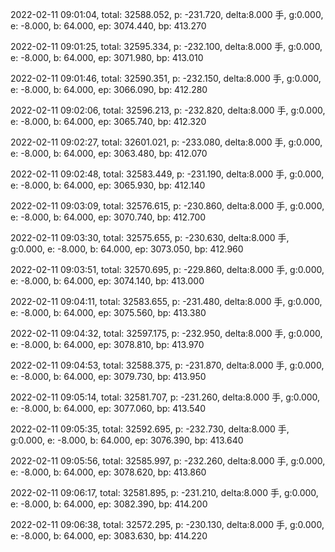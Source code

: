 2022-02-11 09:01:04, total: 32588.052, p: -231.720, delta:8.000 手, g:0.000, e: -8.000, b: 64.000, ep: 3074.440, bp: 413.270

2022-02-11 09:01:25, total: 32595.334, p: -232.100, delta:8.000 手, g:0.000, e: -8.000, b: 64.000, ep: 3071.980, bp: 413.010

2022-02-11 09:01:46, total: 32590.351, p: -232.150, delta:8.000 手, g:0.000, e: -8.000, b: 64.000, ep: 3066.090, bp: 412.280

2022-02-11 09:02:06, total: 32596.213, p: -232.820, delta:8.000 手, g:0.000, e: -8.000, b: 64.000, ep: 3065.740, bp: 412.320

2022-02-11 09:02:27, total: 32601.021, p: -233.080, delta:8.000 手, g:0.000, e: -8.000, b: 64.000, ep: 3063.480, bp: 412.070

2022-02-11 09:02:48, total: 32583.449, p: -231.190, delta:8.000 手, g:0.000, e: -8.000, b: 64.000, ep: 3065.930, bp: 412.140

2022-02-11 09:03:09, total: 32576.615, p: -230.860, delta:8.000 手, g:0.000, e: -8.000, b: 64.000, ep: 3070.740, bp: 412.700

2022-02-11 09:03:30, total: 32575.655, p: -230.630, delta:8.000 手, g:0.000, e: -8.000, b: 64.000, ep: 3073.050, bp: 412.960

2022-02-11 09:03:51, total: 32570.695, p: -229.860, delta:8.000 手, g:0.000, e: -8.000, b: 64.000, ep: 3074.140, bp: 413.000

2022-02-11 09:04:11, total: 32583.655, p: -231.480, delta:8.000 手, g:0.000, e: -8.000, b: 64.000, ep: 3075.560, bp: 413.380

2022-02-11 09:04:32, total: 32597.175, p: -232.950, delta:8.000 手, g:0.000, e: -8.000, b: 64.000, ep: 3078.810, bp: 413.970

2022-02-11 09:04:53, total: 32588.375, p: -231.870, delta:8.000 手, g:0.000, e: -8.000, b: 64.000, ep: 3079.730, bp: 413.950

2022-02-11 09:05:14, total: 32581.707, p: -231.260, delta:8.000 手, g:0.000, e: -8.000, b: 64.000, ep: 3077.060, bp: 413.540

2022-02-11 09:05:35, total: 32592.695, p: -232.730, delta:8.000 手, g:0.000, e: -8.000, b: 64.000, ep: 3076.390, bp: 413.640

2022-02-11 09:05:56, total: 32585.997, p: -232.260, delta:8.000 手, g:0.000, e: -8.000, b: 64.000, ep: 3078.620, bp: 413.860

2022-02-11 09:06:17, total: 32581.895, p: -231.210, delta:8.000 手, g:0.000, e: -8.000, b: 64.000, ep: 3082.390, bp: 414.200

2022-02-11 09:06:38, total: 32572.295, p: -230.130, delta:8.000 手, g:0.000, e: -8.000, b: 64.000, ep: 3083.630, bp: 414.220